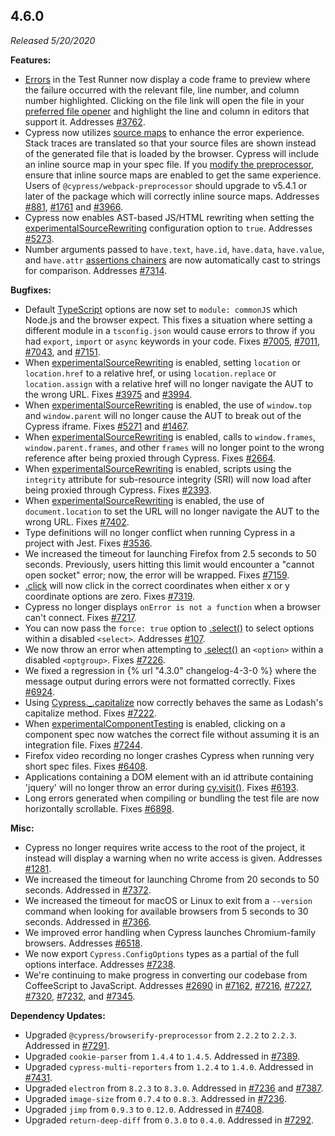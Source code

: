 ## 4.6.0

*Released 5/20/2020*

**Features:**

- [Errors](/guides/guides/debugging#Errors) in the Test Runner now display a code frame to preview where the failure occurred with the relevant file, line number, and column number highlighted. Clicking on the file link will open the file in your [preferred file opener](/guides/tooling/IDE-integration#File-Opener-Preference) and highlight the line and column in editors that support it. Addresses [#3762](https://github.com/cypress-io/cypress/issues/3762).
- Cypress now utilizes [source maps](/guides/guides/debugging#Source-maps) to enhance the error experience. Stack traces are translated so that your source files are shown instead of the generated file that is loaded by the browser. Cypress will include an inline source map in your spec file. If you [modify the preprocessor](/api/plugins/preprocessors-api), ensure that inline source maps are enabled to get the same experience. Users of `@cypress/webpack-preprocessor` should upgrade to v5.4.1 or later of the package which will correctly inline source maps. Addresses [#881](https://github.com/cypress-io/cypress/issues/881), [#1761](https://github.com/cypress-io/cypress/issues/1761) and [#3966](https://github.com/cypress-io/cypress/issues/3966).
- Cypress now enables AST-based JS/HTML rewriting when setting the [experimentalSourceRewriting](/guides/references/experiments) configuration option to `true`. Addresses [#5273](https://github.com/cypress-io/cypress/issues/5273).
- Number arguments passed to `have.text`, `have.id`, `have.data`, `have.value`, and `have.attr` [assertions chainers](/guides/references/assertions#Chai-jQuery) are now automatically cast to strings for comparison. Addresses [#7314](https://github.com/cypress-io/cypress/issues/7314).

**Bugfixes:**

- Default [TypeScript](/guides/tooling/typescript-support) options are now set to `module: commonJS` which Node.js and the browser expect. This fixes a situation where setting a different module in a `tsconfig.json` would cause errors to throw if you had `export`, `import` or `async` keywords in your code. Fixes [#7005](https://github.com/cypress-io/cypress/issues/7005), [#7011](https://github.com/cypress-io/cypress/issues/7011), [#7043](https://github.com/cypress-io/cypress/issues/7043), and [#7151](https://github.com/cypress-io/cypress/issues/7151).
- When [experimentalSourceRewriting](/guides/references/experiments) is enabled, setting `location` or `location.href` to a relative href, or using `location.replace` or `location.assign` with a relative href will no longer navigate the AUT to the wrong URL. Fixes [#3975](https://github.com/cypress-io/cypress/issues/3975) and [#3994](https://github.com/cypress-io/cypress/issues/3994).
- When [experimentalSourceRewriting](/guides/references/experiments) is enabled, the use of `window.top` and `window.parent` will no longer cause the AUT to break out of the Cypress iframe. Fixes [#5271](https://github.com/cypress-io/cypress/issues/5271) and [#1467](https://github.com/cypress-io/cypress/issues/1467).
- When [experimentalSourceRewriting](/guides/references/experiments) is enabled, calls to `window.frames`, `window.parent.frames`, and other `frames` will no longer point to the wrong reference after being proxied through Cypress. Fixes [#2664](https://github.com/cypress-io/cypress/issues/2664).
- When [experimentalSourceRewriting](/guides/references/experiments) is enabled, scripts using the `integrity` attribute for sub-resource integrity (SRI) will now load after being proxied through Cypress. Fixes [#2393](https://github.com/cypress-io/cypress/issues/2393).
- When [experimentalSourceRewriting](/guides/references/experiments) is enabled, the use of `document.location` to set the URL will no longer navigate the AUT to the wrong URL. Fixes [#7402](https://github.com/cypress-io/cypress/issues/7402).
- Type definitions will no longer conflict when running Cypress in a project with Jest. Fixes [#3536](https://github.com/cypress-io/cypress/issues/3536).
- We increased the timeout for launching Firefox from 2.5 seconds to 50 seconds. Previously, users hitting this limit would encounter a "cannot open socket" error; now, the error will be wrapped. Fixes [#7159](https://github.com/cypress-io/cypress/issues/7159).
- [.click](/api/commands/click) will now click in the correct coordinates when either x or y coordinate options are zero. Fixes [#7319](https://github.com/cypress-io/cypress/issues/7319).
- Cypress no longer displays `onError is not a function` when a browser can't connect. Fixes [#7217](https://github.com/cypress-io/cypress/issues/7217).
- You can now pass the `force: true` option to [.select()](/api/commands/select) to select options within a disabled `<select>`. Addresses [#107](https://github.com/cypress-io/cypress/issues/107).
- We now throw an error when attempting to [.select()](/api/commands/select) an `<option>` within a disabled `<optgroup>`. Fixes [#7226](https://github.com/cypress-io/cypress/issues/7226).
- We fixed a regression in {% url "4.3.0" changelog-4-3-0 %} where the message output during errors were not formatted correctly. Fixes [#6924](https://github.com/cypress-io/cypress/issues/6924).
- Using [Cypress._.capitalize](/api/utilities/_) now correctly behaves the same as Lodash's capitalize method. Fixes [#7222](https://github.com/cypress-io/cypress/issues/7222).
- When [experimentalComponentTesting](/guides/references/experiments#Component-Testing) is enabled, clicking on a component spec now watches the correct file without assuming it is an integration file. Fixes [#7244](https://github.com/cypress-io/cypress/issues/7244).
- Firefox video recording no longer crashes Cypress when running very short spec files. Fixes [#6408](https://github.com/cypress-io/cypress/issues/6408).
- Applications containing a DOM element with an id attribute containing 'jquery' will no longer throw an error during [cy.visit()](/api/commands/visit). Fixes [#6193](https://github.com/cypress-io/cypress/issues/6193).
- Long errors generated when compiling or bundling the test file are now horizontally scrollable. Fixes [#6898](https://github.com/cypress-io/cypress/issues/6898).

**Misc:**

- Cypress no longer requires write access to the root of the project, it instead will display a warning when no write access is given. Addresses [#1281](https://github.com/cypress-io/cypress/issues/1281).
- We increased the timeout for launching Chrome from 20 seconds to 50 seconds. Addressed in [#7372](https://github.com/cypress-io/cypress/pull/7372).
- We increased the timeout for macOS or Linux to exit from a `--version` command when looking for available browsers from 5 seconds to 30 seconds. Addressed in [#7366](https://github.com/cypress-io/cypress/pull/7366).
- We improved error handling when Cypress launches Chromium-family browsers. Addresses [#6518](https://github.com/cypress-io/cypress/issues/6518).
- We now export `Cypress.ConfigOptions` types as a partial of the full options interface. Addresses [#7238](https://github.com/cypress-io/cypress/issues/7238).
- We're continuing to make progress in converting our codebase from CoffeeScript to JavaScript. Addresses [#2690](https://github.com/cypress-io/cypress/issues/2690) in [#7162](https://github.com/cypress-io/cypress/pull/7162), [#7216](https://github.com/cypress-io/cypress/pull/7216), [#7227](https://github.com/cypress-io/cypress/pull/7227), [#7320](https://github.com/cypress-io/cypress/pull/7320), [#7232](https://github.com/cypress-io/cypress/pull/7232), and [#7345](https://github.com/cypress-io/cypress/pull/7345).

**Dependency Updates:**

- Upgraded `@cypress/browserify-preprocessor` from `2.2.2` to `2.2.3`. Addressed in [#7291](https://github.com/cypress-io/cypress/pull/7291).
- Upgraded `cookie-parser` from `1.4.4` to `1.4.5`. Addressed in [#7389](https://github.com/cypress-io/cypress/pull/7389).
- Upgraded `cypress-multi-reporters` from `1.2.4` to `1.4.0`. Addressed in [#7431](https://github.com/cypress-io/cypress/pull/7431).
- Upgraded `electron` from `8.2.3` to `8.3.0`. Addressed in [#7236](https://github.com/cypress-io/cypress/pull/7236) and [#7387](https://github.com/cypress-io/cypress/pull/7387).
- Upgraded `image-size` from `0.7.4` to `0.8.3`. Addressed in [#7236](https://github.com/cypress-io/cypress/pull/7236).
- Upgraded `jimp` from `0.9.3` to `0.12.0`. Addressed in [#7408](https://github.com/cypress-io/cypress/pull/7408).
- Upgraded `return-deep-diff` from `0.3.0` to `0.4.0`. Addressed in [#7292](https://github.com/cypress-io/cypress/pull/7292).

